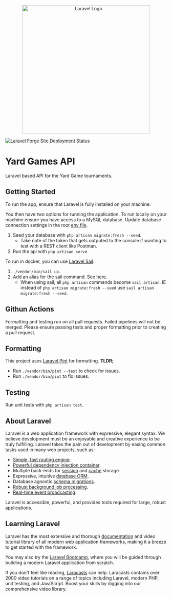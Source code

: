 <p align="center"><a href="https://laravel.com" target="_blank"><img src="https://raw.githubusercontent.com/laravel/art/master/logo-lockup/5%20SVG/2%20CMYK/1%20Full%20Color/laravel-logolockup-cmyk-red.svg" width="400" alt="Laravel Logo"></a></p>

[![Laravel Forge Site Deployment Status](https://img.shields.io/endpoint?url=https%3A%2F%2Fforge.laravel.com%2Fsite-badges%2Fc6c4d882-a363-4987-8e7f-37881b1abd47%3Fdate%3D1&style=plastic)](https://forge.laravel.com/servers/749051/sites/2212232)

# Yard Games API
Laravel based API for the Yard Game tournaments.


## Getting Started
To run the app, ensure that Laravel is fully installed on your machine.

You then have two options for running the application. To run locally on your machine ensure you have access to a MySQL database. Update database connection settings in the root [env file](/.env).

1. Seed your database with `php artisan migrate:fresh --seed`.
   * Take note of the token that gets outputed to the console if wanting to test with a REST client like Postman.
2. Run the api with `php artisan serve`

To run in docker, you can use [Laravel Sail](https://laravel.com/docs/11.x/sail).

1. `./vendor/bin/sail up`.
2. Add an alias for the sail command. See [here](https://laravel.com/docs/11.x/sail#configuring-a-shell-alias).
   * When using sail, all `php artisan` commands become `sail artisan`. IE instead of `php artisan migrate:fresh --seed` use `sail artisan migrate:fresh --seed`.


## Githun Actions
Formatting and testing run on all pull requests. Failed pipelines will not be merged. Please ensure passing tests and proper formatting prior to creating a pull request.

## Formatting
This project uses [Laravel Pint](https://laravel.com/docs/10.x/pint) for formatting.
**TLDR;**
- Run `./vendor/bin/pint --test` to check for issues.
- Run `./vendor/bin/pint` to fix issues.

## Testing
Run unit tests with `php artisan test`.

## About Laravel

Laravel is a web application framework with expressive, elegant syntax. We believe development must be an enjoyable and creative experience to be truly fulfilling. Laravel takes the pain out of development by easing common tasks used in many web projects, such as:

- [Simple, fast routing engine](https://laravel.com/docs/routing).
- [Powerful dependency injection container](https://laravel.com/docs/container).
- Multiple back-ends for [session](https://laravel.com/docs/session) and [cache](https://laravel.com/docs/cache) storage.
- Expressive, intuitive [database ORM](https://laravel.com/docs/eloquent).
- Database agnostic [schema migrations](https://laravel.com/docs/migrations).
- [Robust background job processing](https://laravel.com/docs/queues).
- [Real-time event broadcasting](https://laravel.com/docs/broadcasting).

Laravel is accessible, powerful, and provides tools required for large, robust applications.

## Learning Laravel

Laravel has the most extensive and thorough [documentation](https://laravel.com/docs) and video tutorial library of all modern web application frameworks, making it a breeze to get started with the framework.

You may also try the [Laravel Bootcamp](https://bootcamp.laravel.com), where you will be guided through building a modern Laravel application from scratch.

If you don't feel like reading, [Laracasts](https://laracasts.com) can help. Laracasts contains over 2000 video tutorials on a range of topics including Laravel, modern PHP, unit testing, and JavaScript. Boost your skills by digging into our comprehensive video library.
